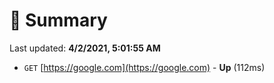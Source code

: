 # 📖 Summary
Last updated: **4/2/2021, 5:01:55 AM**

- `GET` [https://google.com](https://google.com) - **Up** (112ms)
